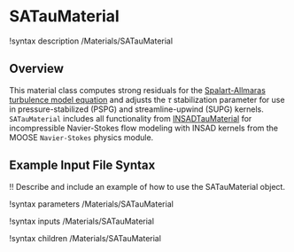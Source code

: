 # SATauMaterial

!syntax description /Materials/SATauMaterial

## Overview

This material class computes strong residuals for the
[Spalart-Allmaras turbulence model equation](theory.md)
and adjusts the $\tau$ stabilization parameter for use in pressure-stabilized (PSPG) and
streamline-upwind (SUPG) kernels. `SATauMaterial` includes all functionality from
[INSADTauMaterial](https://mooseframework.inl.gov/source/materials/INSADTauMaterial.html) for
incompressible Navier-Stokes flow modeling with INSAD kernels from the MOOSE `Navier-Stokes`
physics module.

## Example Input File Syntax

!! Describe and include an example of how to use the SATauMaterial object.

!syntax parameters /Materials/SATauMaterial

!syntax inputs /Materials/SATauMaterial

!syntax children /Materials/SATauMaterial

